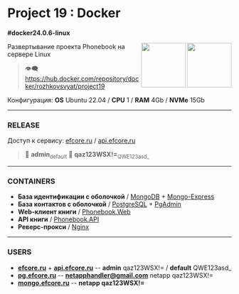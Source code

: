 # Project 19 : Docker
**#docker24.0.6-linux**

<img align="right" width="100" height="100" src="https://github.com/rozhkovsvyat/Project19.Docker/assets/71471748/473223be-eaa6-48c0-bb8c-10485c608d80">
<img align="right" width="100" height="100" src="https://github.com/rozhkovsvyat/Project19.Docker/assets/71471748/184cf010-61c6-4488-baef-7f79979b2a59">

Развертывание проекта Phonebook на сервере Linux

> :eye_speech_bubble: https://hub.docker.com/repository/docker/rozhkovsvyat/project19

Конфигурация: **OS** Ubuntu 22.04 / **CPU** 1 / **RAM** 4Gb / **NVMe** 15Gb

---

### RELEASE

Доступ к сервису: [efcore.ru](https://efcore.ru) / [api.efcore.ru](https://api.efcore.ru/contacts) 

> :busts_in_silhouette: **admin**<sub>default</sub> :key: **qaz123WSX!=**<sub>QWE123asd_</sub>

---

### CONTAINERS

* **База идентификации с оболочкой** / [MongoDB](https://hub.docker.com/_/mongo) + [Mongo-Express](https://hub.docker.com/_/mongo-express)
* **База контактов с оболочкой** / [PostgreSQL](https://hub.docker.com/_/postgres) + [PgAdmin](https://hub.docker.com/r/dpage/pgadmin4)
* **Web-клиент книги** / [Phonebook.Web](rozhkovsvyat/project19:web)
* **API книги** / [Phonebook.API](rozhkovsvyat/project19:api)
* **Реверс-прокси** / [Nginx](https://hub.docker.com/_/nginx)

---

### USERS

* **[efcore.ru](https://efcore.ru)** + **[api.efcore.ru](https://api.efcore.ru/contacts)** -- **admin** qaz123WSX!= / **default** QWE123asd_
* **[pg.efcore.ru](https://pg.efcore.ru)** -- **netapphandler@gmail.com** netapp qaz123WSX!=
* **[mongo.efcore.ru](https://mongo.efcore.ru)** -- **netapp qaz123WSX!=**


